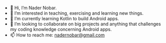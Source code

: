 - 👋 Hi, I’m Nader Nobar.
- 👀 I’m interested in teaching, exercising and learning new things.
- 🌱 I’m currently learning Kotlin to build Android apps.
- 💞️ I’m looking to collaborate on big projects and anything that challenges my coding knowledge concerning Android apps. 
- 📫 How to reach me: nadernobar@gmail.com

<!---
nadernobar/nadernobar is a ✨ special ✨ repository because its `README.md` (this file) appears on your GitHub profile.
You can click the Preview link to take a look at your changes.
--->
